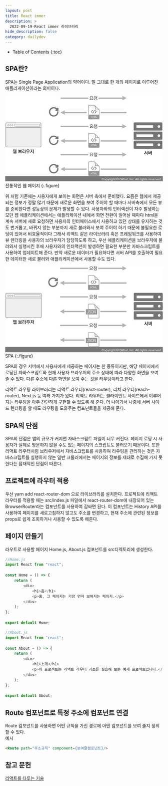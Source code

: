 ```yaml
---
layout: post
title: React immer 
description: >
  2022-09-19-React immer 라이브러리
hide_description: false
category: dailydev
---
```


- Table of Contents
{:toc}

## SPA란?
SPA는 Single Page Application의 약어이다. 말 그대로 한 개의 페이지로 이루어진 애플리케이션이라는 의미이다.

![image](/assets/img/blog/324.jpg)
<br> 전통적인 웹 페이지
{:.figure}

위 처럼 기존에는 사용자에게 보이는 화면은 서버 측에서 준비했다.
요즘은 웹에서 제공되는 정보가 정말 많기 때문에 새로운 화면을 보여 주어야 할 때마다 서버측에서 모든 뷰를 준비한다면 성능상의 문제가 발생할 수 있다. 사용자와의 인터랙션이 자주 발생하는 모던 웹 애플리케이션에서는 애플리케이션 내에서 화면 전환이 일어날 때마다 html을 계속 서버에 새로 요청하면 사용자의 인터페이스에서 사용하고 있던 상태를 유지하는 것도 번거롭고, 바뀌지 않는 부분까지 새로 불러와서 보여 주어야 하기 때문에 불필요한 로딩이 있어서 비효율적이다
그래서 리액트 같은 라이브러리 혹은 프레임워크를 사용하여 뷰 렌더링을 사용자의 브라우저가 담당하도록 하고, 우선 애플리케이션을 브라우저에 불러와서 실행시킨 후에 사용자와의 인터랙션이 발생하면 필요한 부분만 자바스크립트를 사용하여 업데이트해 준다. 만약 새로운 데이터가 필요하다면 서버 API를 호출하여 필요한 데이터만 새로 불러와 애플리케이션에서 사용할 수도 있다. 

![image](/assets/img/blog/325.jpg)
<br> SPA
{:.figure}

SPA의 경우 서버에서 사용자에게 제공하는 페이지는 한 종류이지만, 해당 페이지에서 로딩된 자바스크립트와 현재 사용자 브라우저의 주소 상태에 따라 다양한 화면을 보여 줄 수 있다.
다른 주소에 다른 화면을 보여 주는 것을 라우팅이라고 한다. 

리액트 라우팅 라이브러리는 리액트 라우터(react-router), 리치 라우터(reach-router), Next.js 등 여러 가지가 있다.
리액트 라우터는 클라이언트 사이드에서 이루어지는 라우팅을 아주 간단하게 구현할 수 있도록 해 준다. 더 나아가서 나중에 서버 사이드 렌더링을 할 때도 라우팅을 도와주는 컴포넌트들을 제공해 준다.

## SPA의 단점
SPA의 단점은 앱의 규모가 커지면 자바스크립트 파일이 너무 커진다. 페이지 로딩 시 사용자가 실제로 방문하지 않을 수도 있는 페이지의 스크립트도 불러오기 때문이다.
또한 리액트 라우터처럼 브라우저에서 자바스크립트를 사용하여 라우팅을 관리하는 것은 자바스크립트를 실행하지 않는 일반 크롤러에서는 페이지의 정보를 제대로 수집해 가지 못한다는 잠재적인 단점이 따른다.

## 프로젝트에 라우터 적용
우선 yarn add react-router-dom 으로 라이브러리를 설치한다.
프로젝트에 리액트 라우터를 적용할 때는 src/index.js 파일에서 react-router-dom에 내장되어 있는 BrowserRouter라는 컴포넌트를 사용하여 감싸면 된다. 이 컴포넌트는 History API를 사용하여 페이지를 새로고침하지 않고도 주소를 변경하고, 현재 주소에 관련된 정보를 props로 쉽게 조회하거나 사용할 수 있도록 해준다.


## 페이지 만들기
라우트로 사용할 페이지 Home.js, About.js 컴포넌트를 src디렉토리에 생성한다.

```javascript
//Home.js
import React from "react";

const Home = () => {
    return (
        <div>
            <h1>홈</h1>
            <p>홈, 그 페이지는 가장 먼저 보여지는 페이지.</p>
        </div>
    );
};

export default Home;

```

```javascript
//About.js
import React from "react";

const About = () => {
    return (
        <div>
            <h1>소개</h1>
            <p>이 프로젝트는 리액트 라우터 기초를 실습해 보는 예제 프로젝트입니다.</p>
        </div>
    );
};

export default About;

```

## Route 컴포넌트로 특정 주소에 컴포넌트 연결
Route 컴포넌트를 사용하면 어떤 규칙을 가진 경로에 어떤 컴포넌트를 보여 줄지 정의할 수 있다.<br>
예시
```html
<Route path="주소규칙" component={보여줄컴포넌트}/>
```


## 참고 문헌

[리액트를 다루는 기술](http://www.kyobobook.co.kr/product/detailViewKor.laf?mallGb=KOR&ejkGb=KOR&linkClass=&barcode=9791160508796)